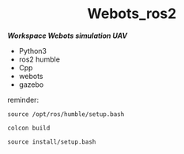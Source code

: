 <h1 align=center>
  Webots_ros2
</h1>

***Workspace Webots simulation UAV***

* Python3
* ros2 humble
* Cpp
* webots
* gazebo


reminder:

```
source /opt/ros/humble/setup.bash 
```
```
colcon build
```
```
source install/setup.bash
```

